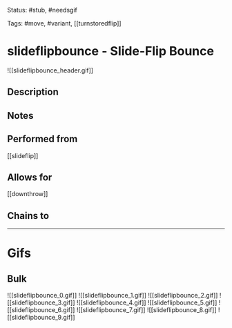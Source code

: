 Status: #stub, #needsgif 

Tags: #move, #variant, [[turnstoredflip]]

# slideflipbounce - Slide-Flip Bounce
![[slideflipbounce_header.gif]]
## Description


## Notes


## Performed from
[[slideflip]]

## Allows for
[[downthrow]]

## Chains to


___
# Gifs
## Bulk
![[slideflipbounce_0.gif]]
![[slideflipbounce_1.gif]]
![[slideflipbounce_2.gif]]
![[slideflipbounce_3.gif]]
![[slideflipbounce_4.gif]]
![[slideflipbounce_5.gif]]
![[slideflipbounce_6.gif]]
![[slideflipbounce_7.gif]]
![[slideflipbounce_8.gif]]
![[slideflipbounce_9.gif]]